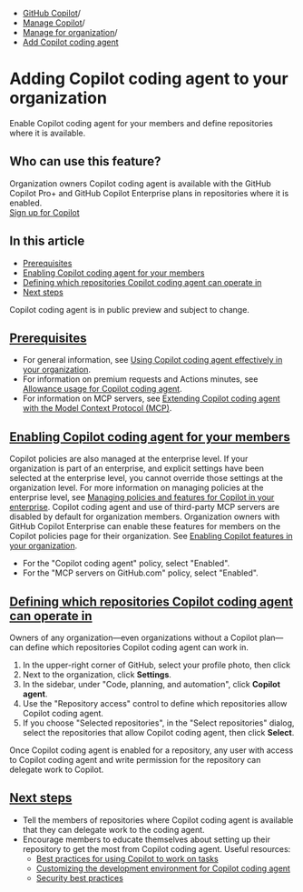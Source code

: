   * [GitHub Copilot](https://docs.github.com/en/copilot "GitHub Copilot")/
  * [Manage Copilot](https://docs.github.com/en/copilot/managing-copilot "Manage Copilot")/
  * [Manage for organization](https://docs.github.com/en/copilot/managing-copilot/managing-github-copilot-in-your-organization "Manage for organization")/
  * [Add Copilot coding agent](https://docs.github.com/en/copilot/managing-copilot/managing-github-copilot-in-your-organization/adding-copilot-coding-agent-to-organization "Add Copilot coding agent")


# Adding Copilot coding agent to your organization
Enable Copilot coding agent for your members and define repositories where it is available.
## Who can use this feature?
Organization owners
Copilot coding agent is available with the GitHub Copilot Pro+ and GitHub Copilot Enterprise plans in repositories where it is enabled.  
[Sign up for Copilot ](https://github.com/github-copilot/purchase?ref_cta=Copilot+Enterprise+trial&ref_cta=Copilot+Business+trial&ref_loc=adding-cca-to-org)
## In this article
  * [Prerequisites](https://docs.github.com/en/copilot/managing-copilot/managing-github-copilot-in-your-organization/adding-copilot-coding-agent-to-organization#prerequisites)
  * [Enabling Copilot coding agent for your members](https://docs.github.com/en/copilot/managing-copilot/managing-github-copilot-in-your-organization/adding-copilot-coding-agent-to-organization#enabling-copilot-coding-agent-for-your-members)
  * [Defining which repositories Copilot coding agent can operate in](https://docs.github.com/en/copilot/managing-copilot/managing-github-copilot-in-your-organization/adding-copilot-coding-agent-to-organization#defining-which-repositories-copilot-coding-agent-can-operate-in)
  * [Next steps](https://docs.github.com/en/copilot/managing-copilot/managing-github-copilot-in-your-organization/adding-copilot-coding-agent-to-organization#next-steps)


Copilot coding agent is in public preview and subject to change.
## [Prerequisites](https://docs.github.com/en/copilot/managing-copilot/managing-github-copilot-in-your-organization/adding-copilot-coding-agent-to-organization#prerequisites)
  * For general information, see [Using Copilot coding agent effectively in your organization](https://docs.github.com/en/copilot/rolling-out-github-copilot-at-scale/enabling-developers/using-copilot-coding-agent-in-org).
  * For information on premium requests and Actions minutes, see [Allowance usage for Copilot coding agent](https://docs.github.com/en/billing/managing-billing-for-your-products/managing-billing-for-github-copilot/about-billing-for-github-copilot#allowance-usage-for-copilot-coding-agent).
  * For information on MCP servers, see [Extending Copilot coding agent with the Model Context Protocol (MCP)](https://docs.github.com/en/copilot/customizing-copilot/extending-copilot-coding-agent-with-mcp).


## [Enabling Copilot coding agent for your members](https://docs.github.com/en/copilot/managing-copilot/managing-github-copilot-in-your-organization/adding-copilot-coding-agent-to-organization#enabling-copilot-coding-agent-for-your-members)
Copilot policies are also managed at the enterprise level. If your organization is part of an enterprise, and explicit settings have been selected at the enterprise level, you cannot override those settings at the organization level. For more information on managing policies at the enterprise level, see [Managing policies and features for Copilot in your enterprise](https://docs.github.com/en/enterprise-cloud@latest/copilot/managing-copilot/managing-copilot-for-your-enterprise/managing-policies-and-features-for-copilot-in-your-enterprise).
Copilot coding agent and use of third-party MCP servers are disabled by default for organization members. Organization owners with GitHub Copilot Enterprise can enable these features for members on the Copilot policies page for their organization. See [Enabling Copilot features in your organization](https://docs.github.com/en/copilot/managing-copilot/managing-github-copilot-in-your-organization/managing-policies-for-copilot-in-your-organization#enabling-copilot-features-in-your-organization).
  * For the "Copilot coding agent" policy, select "Enabled".
  * For the "MCP servers on GitHub.com" policy, select "Enabled".


## [Defining which repositories Copilot coding agent can operate in](https://docs.github.com/en/copilot/managing-copilot/managing-github-copilot-in-your-organization/adding-copilot-coding-agent-to-organization#defining-which-repositories-copilot-coding-agent-can-operate-in)
Owners of any organization—even organizations without a Copilot plan—can define which repositories Copilot coding agent can work in.
  1. In the upper-right corner of GitHub, select your profile photo, then click 
  2. Next to the organization, click **Settings**.
  3. In the sidebar, under "Code, planning, and automation", click **Copilot agent**.
  4. Use the "Repository access" control to define which repositories allow Copilot coding agent.
  5. If you choose "Selected repositories", in the "Select repositories" dialog, select the repositories that allow Copilot coding agent, then click **Select**.


Once Copilot coding agent is enabled for a repository, any user with access to Copilot coding agent and write permission for the repository can delegate work to Copilot.
## [Next steps](https://docs.github.com/en/copilot/managing-copilot/managing-github-copilot-in-your-organization/adding-copilot-coding-agent-to-organization#next-steps)
  * Tell the members of repositories where Copilot coding agent is available that they can delegate work to the coding agent.
  * Encourage members to educate themselves about setting up their repository to get the most from Copilot coding agent. Useful resources:
    * [Best practices for using Copilot to work on tasks](https://docs.github.com/en/copilot/using-github-copilot/using-copilot-coding-agent-to-work-on-issues/best-practices-for-using-copilot-to-work-on-tasks)
    * [Customizing the development environment for Copilot coding agent](https://docs.github.com/en/copilot/customizing-copilot/customizing-the-development-environment-for-copilot-coding-agent)
    * [Security best practices](https://docs.github.com/en/copilot/rolling-out-github-copilot-at-scale/enabling-developers/using-copilot-coding-agent-in-org#security-best-practices)


